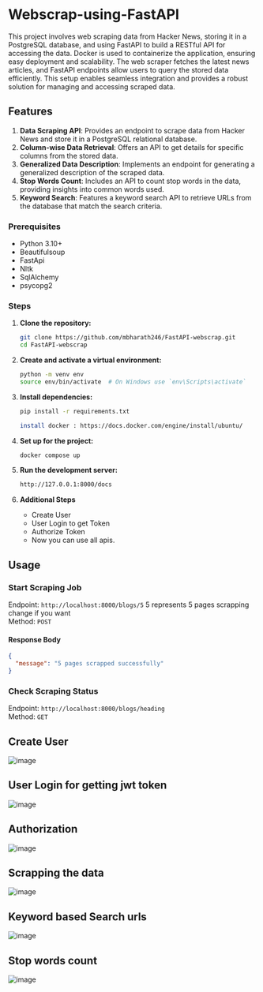 # Webscrap-using-FastAPI
  This project involves web scraping data from Hacker News, storing it in a PostgreSQL database, and using FastAPI to build a RESTful API for accessing the data. Docker is used to containerize the application, ensuring easy deployment and scalability. The web scraper fetches the latest news articles, and FastAPI endpoints allow users to query the stored data efficiently. This setup enables seamless integration and provides a robust solution for managing and accessing scraped data.

## Features

1. **Data Scraping API**: Provides an endpoint to scrape data from Hacker News and store it in a PostgreSQL relational database.
2. **Column-wise Data Retrieval**: Offers an API to get details for specific columns from the stored data.
3. **Generalized Data Description**: Implements an endpoint for generating a generalized description of the scraped data.
4. **Stop Words Count**: Includes an API to count stop words in the data, providing insights into common words used.
5. **Keyword Search**: Features a keyword search API to retrieve URLs from the database that match the search criteria.


### Prerequisites

- Python 3.10+
- Beautifulsoup
- FastApi
- Nltk
- SqlAlchemy
- psycopg2

### Steps

1. **Clone the repository:**

    ```bash
    git clone https://github.com/mbharath246/FastAPI-webscrap.git
    cd FastAPI-webscrap
    ```

2. **Create and activate a virtual environment:**

    ```bash
    python -m venv env
    source env/bin/activate  # On Windows use `env\Scripts\activate`
    ```

3. **Install dependencies:**

    ```bash
    pip install -r requirements.txt

    install docker : https://docs.docker.com/engine/install/ubuntu/
    ```

4. **Set up for the project:**

    ```bash
    docker compose up
    ```


5. **Run the development server:**

    ```bash
    http://127.0.0.1:8000/docs
    ```
6. **Additional Steps**
    - Create User
    - User Login to get Token
    - Authorize Token
    - Now you can use all apis.

## Usage

### Start Scraping Job

Endpoint: `http://localhost:8000/blogs/5` 5 represents 5 pages scrapping change if you want  
Method: `POST`

#### Response Body

```json
{
  "message": "5 pages scrapped successfully"
}
```

### Check Scraping Status

Endpoint: `http://localhost:8000/blogs/heading`  
Method: `GET`

## Create User

![image](https://github.com/mbharath246/FastAPI-webscrap/assets/162307939/abffedd0-0625-48aa-80b8-98cdf0fa2c16)

## User Login for getting jwt token

![image](https://github.com/mbharath246/FastAPI-webscrap/assets/162307939/0cf7b124-3e5b-42fa-a2ee-03d0d3eb8531)

## Authorization

![image](https://github.com/mbharath246/FastAPI-webscrap/assets/162307939/48044c7e-c295-4895-b12c-8709d588fdb4)

## Scrapping the data

![image](https://github.com/mbharath246/FastAPI-webscrap/assets/162307939/e0dfa183-ffbb-41ce-a20c-6dca000c5b08)

## Keyword based Search urls

![image](https://github.com/mbharath246/FastAPI-webscrap/assets/162307939/4501a6c3-7d52-4d25-ab08-a5ebbeae3fe7)

## Stop words count

![image](https://github.com/mbharath246/FastAPI-webscrap/assets/162307939/d1ff1e59-b6e5-4dd0-b0cc-f20892c39ba8)
